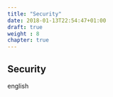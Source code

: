 ```yaml
---
title: "Security"
date: 2018-01-13T22:54:47+01:00
draft: true
weight : 8
chapter: true
---
```

## Security
english